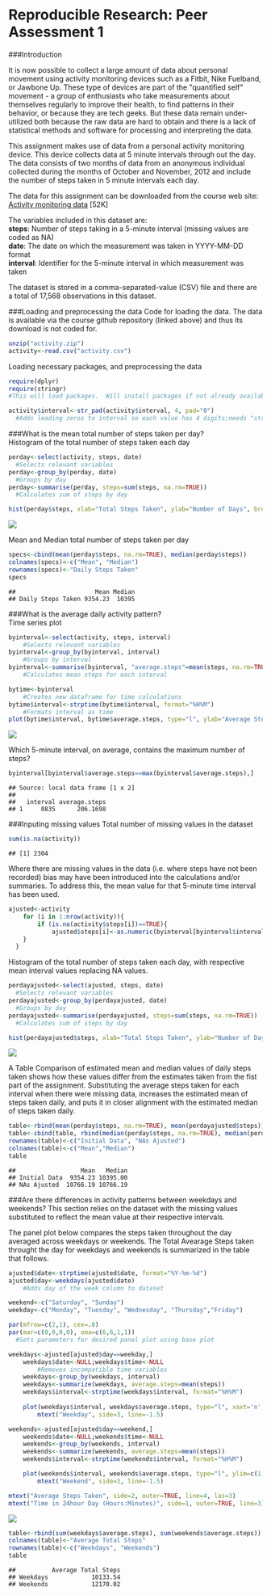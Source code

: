 # Reproducible Research: Peer Assessment 1

###Introduction

It is now possible to collect a large amount of data about personal movement using activity monitoring devices such as a Fitbit, Nike Fuelband, or Jawbone Up. These type of devices are part of the "quantified self" movement - a group of enthusiasts who take measurements about themselves regularly to improve their health, to find patterns in their behavior, or because they are tech geeks. But these data remain under-utilized both because the raw data are hard to obtain and there is a lack of statistical methods and software for processing and interpreting the data.

This assignment makes use of data from a personal activity monitoring device. This device collects data at 5 minute intervals through out the day. The data consists of two months of data from an anonymous individual collected during the months of October and November, 2012 and include the number of steps taken in 5 minute intervals each day.

The data for this assignment can be downloaded from the course web site:  
[Activity monitoring data](https://d396qusza40orc.cloudfront.net/repdata%2Fdata%2Factivity.zip) [52K]

The variables included in this dataset are:  
**steps**: Number of steps taking in a 5-minute interval   (missing values are coded as NA)  
**date**: The date on which the measurement was taken in YYYY-MM-DD format  
**interval**: Identifier for the 5-minute interval in which measurement was taken  

The dataset is stored in a comma-separated-value (CSV) file and there are a total of 17,568 observations in this dataset.

###Loading and preprocessing the data
Code for loading the data.  The data is available via the course github repository (linked above) and thus its download is not coded for.

```r
unzip("activity.zip")
activity<-read.csv("activity.csv")
```
Loading necessary packages, and preprocessing the data


```r
require(dplyr)
require(stringr)
#This will load packages.  Will install packages if not already available in library

activity$interval<-str_pad(activity$interval, 4, pad="0")
  #Adds leading zeros to interval so each value has 4 digits;needs "stringr" package.
```

###What is the mean total number of steps taken per day?  
Histogram of the total number of steps taken each day  

```r
perday<-select(activity, steps, date)
  #Selects relevant variables
perday<-group_by(perday, date)
  #Groups by day
perday<-summarise(perday, steps=sum(steps, na.rm=TRUE))
  #Calculates sum of steps by day  

hist(perday$steps, xlab="Total Steps Taken", ylab="Number of Days", breaks=20, main="Steps Taken \nOctober 1, 2012 - November 30, 2012", col="deepskyblue3")
```

![](PA1_template_files/figure-html/perday-1.png) 
  
Mean and Median total number of steps taken per day

```r
specs<-cbind(mean(perday$steps, na.rm=TRUE), median(perday$steps))
colnames(specs)<-c("Mean", "Median")
rownames(specs)<-"Daily Steps Taken"
specs
```

```
##                      Mean Median
## Daily Steps Taken 9354.23  10395
```

###What is the average daily activity pattern?  
Time series plot

```r
byinterval<-select(activity, steps, interval)
    #Selects relevant variables
byinterval<-group_by(byinterval, interval)
    #Groups by interval
byinterval<-summarise(byinterval, "average.steps"=mean(steps, na.rm=TRUE))
    #Calculates mean steps for each interval

bytime<-byinterval
    #Creates new dataframe for time calculations
bytime$interval<-strptime(bytime$interval, format="%H%M")
    #Formats interval as time
plot(bytime$interval, bytime$average.steps, type="l", ylab="Average Steps Taken", xlab="Time in 24hour Day (Hours:Minutes)", main="Average Steps Taken over 24 Hours")
```

![](PA1_template_files/figure-html/perinterval-1.png) 

Which 5-minute interval, on average, contains the maximum number of steps?

```r
byinterval[byinterval$average.steps==max(byinterval$average.steps),]
```

```
## Source: local data frame [1 x 2]
## 
##   interval average.steps
## 1     0835      206.1698
```
###Inputing missing values
Total number of missing values in the dataset

```r
sum(is.na(activity))
```

```
## [1] 2304
```
  
Where there are missing values in the data (i.e. where steps have not been recorded) bias may have been introduced into the calculations and/or summaries.  To address this, the mean value for that 5-minute time interval has been used.

```r
ajusted<-activity
    for (i in 1:nrow(activity)){
        if (is.na(activity$steps[i])==TRUE){
            ajusted$steps[i]<-as.numeric(byinterval[byinterval$interval==(activity$interval[i]),2])
    }
  }
```
  Histogram of the total number of steps taken each day, with respective mean interval values replacing NA values.  

```r
perdayajusted<-select(ajusted, steps, date)
  #Selects relevant variables
perdayajusted<-group_by(perdayajusted, date)
  #Groups by day
perdayajusted<-summarise(perdayajusted, steps=sum(steps, na.rm=TRUE))
  #Calculates sum of steps by day 

hist(perdayajusted$steps, xlab="Total Steps Taken", ylab="Number of Days", breaks=20, main="Steps Taken \nOctober 1, 2012 - November 30, 2012 \nAjusting for Missing Values", col="deepskyblue3")
```

![](PA1_template_files/figure-html/AjustedPerDay-1.png) 
  
A Table Comparison of estimated mean and median values of daily steps taken shows how these values differ from the estimates taken from the fist part of the assignment.  Substituting the average steps taken for each interval when there were missing data, increases the estimated mean of steps taken daily, and puts it in closer alignment with the estimated median of steps taken daily.


```r
table<-rbind(mean(perday$steps, na.rm=TRUE), mean(perdayajusted$steps))
table<-cbind(table, rbind(median(perday$steps, na.rm=TRUE), median(perdayajusted$steps)))
rownames(table)<-c("Initial Data", "NAs Ajusted")
colnames(table)<-c("Mean","Median")
table
```

```
##                  Mean   Median
## Initial Data  9354.23 10395.00
## NAs Ajusted  10766.19 10766.19
```

###Are there differences in activity patterns between weekdays and weekends?
This section relies on the dataset with the missing values substituted to reflect the mean value at their respective intervals.

The panel plot below compares the steps taken throughout the day averaged across weekdays or weekends.  The Total Avearage Steps taken throught the day for weekdays and weekends is summarized in the table that follows.

```r
ajusted$date<-strptime(ajusted$date, format="%Y-%m-%d")
ajusted$day<-weekdays(ajusted$date)
    #Adds day of the week column to dataset

weekend<-c("Saturday", "Sunday")
weekday<-c("Monday", "Tuesday", "Wednesday", "Thursday","Friday")

par(mfrow=c(2,1), cex=.8)
par(mar=c(0,0,0,0), oma=c(6,6,1,1))
  #Sets parameters for desired panel plot using base plot

weekdays<-ajusted[ajusted$day==weekday,]
    weekdays$date<-NULL;weekdays$time<-NULL
        #Removes incompatible time variables
    weekdays<-group_by(weekdays, interval)
    weekdays<-summarize(weekdays, average.steps=mean(steps))
    weekdays$interval<-strptime(weekdays$interval, format="%H%M")
  
    plot(weekdays$interval, weekdays$average.steps, type="l", xaxt='n', ylim=c(1,350))
        mtext("Weekday", side=3, line=-1.5)

weekends<-ajusted[ajusted$day==weekend,]
    weekends$date<-NULL;weekends$time<-NULL
    weekends<-group_by(weekends, interval)
    weekends<-summarize(weekends, average.steps=mean(steps))
    weekends$interval<-strptime(weekends$interval, format="%H%M")

    plot(weekends$interval, weekends$average.steps, type="l", ylim=c(1,350))
        mtext("Weekend", side=3, line=-1.5)

mtext("Average Steps Taken", side=2, outer=TRUE, line=4, las=3)
mtext("Time in 24hour Day (Hours:Minutes)", side=1, outer=TRUE, line=3) #Sets outer plot labels
```

![](PA1_template_files/figure-html/AjustedDayofWeek-1.png) 

```r
table<-rbind(sum(weekdays$average.steps), sum(weekends$average.steps))
colnames(table)<-"Average Total Steps"
rownames(table)<-c("Weekdays", "Weekends")
table
```

```
##          Average Total Steps
## Weekdays            10133.54
## Weekends            12170.02
```
